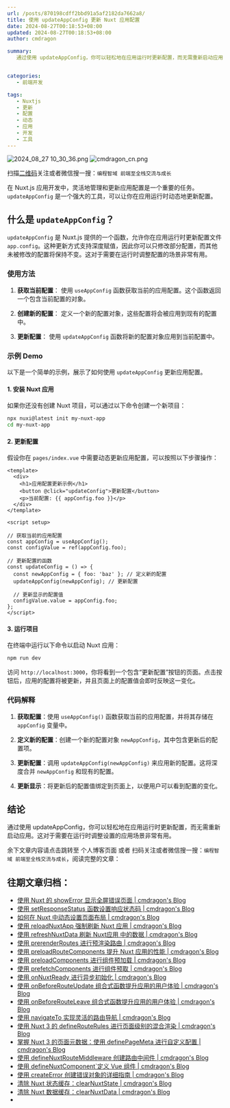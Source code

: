 ```yaml
---
url: /posts/870198cdff2bbd91a5af2182da7662a8/
title: 使用 updateAppConfig 更新 Nuxt 应用配置
date: 2024-08-27T00:18:53+08:00
updated: 2024-08-27T00:18:53+08:00
author: cmdragon

summary:
   通过使用 updateAppConfig，你可以轻松地在应用运行时更新配置，而无需重新启动应用。这对于需要在运行时调整设置的应用场景非常有用。


categories:
   - 前端开发

tags:
   - Nuxtjs
   - 更新
   - 配置
   - 动态
   - 应用
   - 开发
   - 工具
---
```


<img src="https://static.cmdragon.cn/blog/images/2024_08_27 10_30_36.png@blog" title="2024_08_27 10_30_36.png" alt="2024_08_27 10_30_36.png"/>

<img src="https://api2.cmdragon.cn/upload/cmder/20250304_012821924.jpg" title="cmdragon_cn.png" alt="cmdragon_cn.png"/>


扫描[二维码](https://api2.cmdragon.cn/upload/cmder/20250304_012821924.jpg)关注或者微信搜一搜：`编程智域 前端至全栈交流与成长`



在 Nuxt.js 应用开发中，灵活地管理和更新应用配置是一个重要的任务。`updateAppConfig` 是一个强大的工具，可以让你在应用运行时动态地更新配置。

## 什么是 `updateAppConfig`？

`updateAppConfig` 是 Nuxt.js 提供的一个函数，允许你在应用运行时更新配置文件 `app.config`。这种更新方式支持深度赋值，因此你可以只修改部分配置，而其他未被修改的配置将保持不变。这对于需要在运行时调整配置的场景非常有用。

### 使用方法

1. **获取当前配置**：
   使用 `useAppConfig` 函数获取当前的应用配置。这个函数返回一个包含当前配置的对象。

2. **创建新的配置**：
   定义一个新的配置对象，这些配置将会被应用到现有的配置中。

3. **更新配置**：
   使用 `updateAppConfig` 函数将新的配置对象应用到当前配置中。

### 示例 Demo

以下是一个简单的示例，展示了如何使用 `updateAppConfig` 更新应用配置。

#### 1. 安装 Nuxt 应用

如果你还没有创建 Nuxt 项目，可以通过以下命令创建一个新项目：

```bash
npx nuxi@latest init my-nuxt-app
cd my-nuxt-app
```

#### 2. 更新配置

假设你在 `pages/index.vue` 中需要动态更新应用配置，可以按照以下步骤操作：

```vue
<template>
  <div>
    <h1>应用配置更新示例</h1>
    <button @click="updateConfig">更新配置</button>
    <p>当前配置: {{ appConfig.foo }}</p>
  </div>
</template>

<script setup>

// 获取当前的应用配置
const appConfig = useAppConfig();
const configValue = ref(appConfig.foo);

// 更新配置的函数
const updateConfig = () => {
  const newAppConfig = { foo: 'baz' }; // 定义新的配置
  updateAppConfig(newAppConfig); // 更新配置

  // 更新显示的配置值
  configValue.value = appConfig.foo;
};
</script>
```

#### 3. 运行项目

在终端中运行以下命令以启动 Nuxt 应用：

```bash
npm run dev
```

访问 `http://localhost:3000`，你将看到一个包含“更新配置”按钮的页面。点击按钮后，应用的配置将被更新，并且页面上的配置值会即时反映这一变化。

### 代码解释

1. **获取配置**：使用 `useAppConfig()` 函数获取当前的应用配置，并将其存储在 `appConfig` 变量中。

2. **定义新的配置**：创建一个新的配置对象 `newAppConfig`，其中包含更新后的配置项。

3. **更新配置**：调用 `updateAppConfig(newAppConfig)` 来应用新的配置。这将深度合并 `newAppConfig` 和现有的配置。

4. **更新显示**：将更新后的配置值绑定到页面上，以便用户可以看到配置的变化。

## 结论

通过使用 updateAppConfig，你可以轻松地在应用运行时更新配置，而无需重新启动应用。这对于需要在运行时调整设置的应用场景非常有用。

余下文章内容请点击跳转至 个人博客页面 或者 扫码关注或者微信搜一搜：`编程智域 前端至全栈交流与成长`，阅读完整的文章：

## 往期文章归档：

- [使用 Nuxt 的 showError 显示全屏错误页面 | cmdragon's Blog](https://blog.cmdragon.cn/posts/4f44ac49742b/)
- [使用 setResponseStatus 函数设置响应状态码 | cmdragon's Blog](https://blog.cmdragon.cn/posts/0e3e22c2447a/)
- [如何在 Nuxt 中动态设置页面布局 | cmdragon's Blog](https://blog.cmdragon.cn/posts/6168aad26848/)
- [使用 reloadNuxtApp 强制刷新 Nuxt 应用 | cmdragon's Blog](https://blog.cmdragon.cn/posts/c2c24219f5c0/)
- [使用 refreshNuxtData 刷新 Nuxt应用 中的数据 | cmdragon's Blog](https://blog.cmdragon.cn/posts/7696049934fb/)
- [使用 prerenderRoutes 进行预渲染路由 | cmdragon's Blog](https://blog.cmdragon.cn/posts/b28890e5d54d/)
- [使用 preloadRouteComponents 提升 Nuxt 应用的性能 | cmdragon's Blog](https://blog.cmdragon.cn/posts/851697425a66/)
- [使用 preloadComponents 进行组件预加载 | cmdragon's Blog](https://blog.cmdragon.cn/posts/6f58e9a6735b/)
- [使用 prefetchComponents 进行组件预取 | cmdragon's Blog](https://blog.cmdragon.cn/posts/a73257bce752/)
- [使用 onNuxtReady 进行异步初始化 | cmdragon's Blog](https://blog.cmdragon.cn/posts/64b599de0716/)
- [使用 onBeforeRouteUpdate 组合式函数提升应用的用户体验 | cmdragon's Blog](https://blog.cmdragon.cn/posts/cdd338b2e728/)
- [使用 onBeforeRouteLeave 组合式函数提升应用的用户体验 | cmdragon's Blog](https://blog.cmdragon.cn/posts/cfb92785e131/)
- [使用 navigateTo 实现灵活的路由导航 | cmdragon's Blog](https://blog.cmdragon.cn/posts/30bdc45ab749/)
- [使用 Nuxt 3 的 defineRouteRules 进行页面级别的混合渲染 | cmdragon's Blog](https://blog.cmdragon.cn/posts/4a1749875882/)
- [掌握 Nuxt 3 的页面元数据：使用 definePageMeta 进行自定义配置 | cmdragon's Blog](https://blog.cmdragon.cn/posts/6f827ad7a980/)
- [使用 defineNuxtRouteMiddleware 创建路由中间件 | cmdragon's Blog](https://blog.cmdragon.cn/posts/30f5cad8adaa/)
- [使用 defineNuxtComponent`定义 Vue 组件 | cmdragon's Blog](https://blog.cmdragon.cn/posts/df9c2cf37c29/)
- [使用 createError 创建错误对象的详细指南 | cmdragon's Blog](https://blog.cmdragon.cn/posts/93b5a8ec52df/)
- [清除 Nuxt 状态缓存：clearNuxtState | cmdragon's Blog](https://blog.cmdragon.cn/posts/0febec81a1d1/)
- [清除 Nuxt 数据缓存：clearNuxtData | cmdragon's Blog](https://blog.cmdragon.cn/posts/0a7c0cc75cf1/)
-

